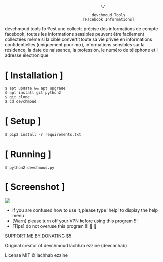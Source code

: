 ```

                                           \/    
                                       
                                       devchmoud Tools
                                   [Facebook Informations]
```
devchmoud tools fb ®️est une collecte précise des informations de compte facebook, toutes les informations sensibles peuvent être facilement collectées même si la cible convertit toute sa vie privée en informations confidentielles (uniquement pour moi), informations sensibles sur la résidence, la date de naissance, la profession, le numéro de téléphone et  l adresse électronique



# [ Installation ]
```
$ apt update && apt upgrade
$ apt install git python2
$ git clone 
$ cd devchmoud
```

# [ Setup ]
```
$ pip2 install -r requirements.txt
```
# [ Running ]
```
$ python2 devchmoud.py
```
# [ Screenshot ]
<img src="https://i.ibb.co/0FGHHCZ/Capture-d-e-cran-2019-02-14-a-09-27-30.png"/>


* if you are confused how to use it, please type 'help' to display the help menu
* [Warn] please turn off your VPN before using this program !!!
* [Tips] do not overuse this program !!!
👮 👮

<a href="https://paypal.me/lachhabezzine?locale.x=fr_XC">SUPPORT ME BY DONATING $5</a>


Original creator of devchmoud
lachhab ezzine (devchchab)

License
MIT © lachhab ezzine
